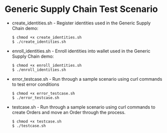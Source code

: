 # Generic Supply Chain Test Scenario

 - create_identities.sh - Register identities used in the Generic Supply Chain demo:
    ```
    $ chmod +x create_identities.sh
    $ ./create_identities.sh
    ```
 - enroll_identities.sh - Enroll identities into wallet used in the Generic Supply Chain demo:
    ```
    $ chmod +x enroll_identities.sh
    $ ./enroll_identities.sh
    ```
 - error_testcase.sh - Run through a sample scenario using curl commands to test error conditions 
    ```
    $ chmod +x error_testcase.sh
    $ ./error_testcase.sh
    ```
 - testcase.sh - Run through a sample scenario using curl commands to create Orders and move an Order through the process.
    ```
    $ chmod +x testcase.sh
    $ ./testcase.sh
    ```
